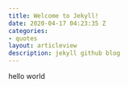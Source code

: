```yaml
---
title: Welcome to Jekyll!
date: 2020-04-17 04:23:35 Z
categories:
- quotes
layout: articleview
description: jekyll github blog
---
```


hello world